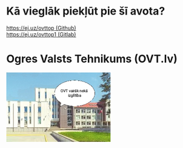 # Kā vieglāk piekļūt pie šī avota?
[https://ej.uz/ovttop (Github)](https://ej.uz/ovttop)  
[https://ej.uz/ovttop1 (Gitlab)](https://ej.uz/ovttop1)
# Ogres Valsts Tehnikums (OVT.lv)
![image](https://raw.githubusercontent.com/GamebP/ovt/main/.github/IMG_20240205_113043.jpg) 
